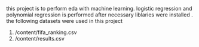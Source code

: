 this project is to perform eda with machine learning.
logistic regression and polynomial regression is performed after necessary liblaries were installed .
the following datasets were used in this project
1. /content/fifa_ranking.csv
2. /content/results.csv
